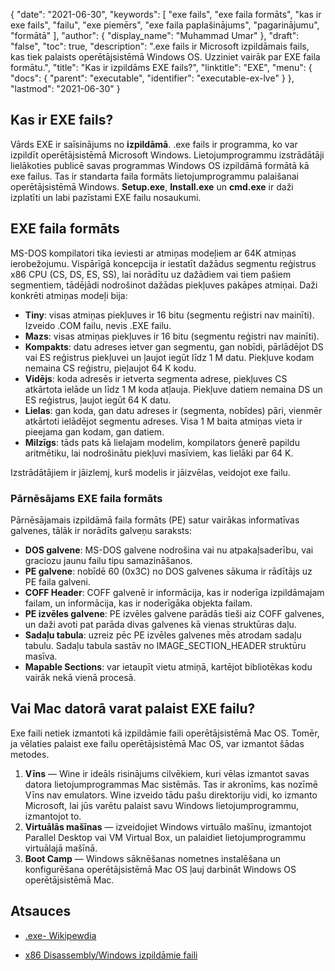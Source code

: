 {
  "date": "2021-06-30",
  "keywords": [
"exe fails",
"exe faila formāts",
"kas ir exe fails",
"failu",
"exe piemērs",
"exe faila paplašinājums",
"pagarinājumu",
"formātā"
],
  "author": {
    "display_name": "Muhammad Umar"
},
  "draft": "false",
  "toc": true,
  "description": ".exe fails ir Microsoft izpildāmais fails, kas tiek palaists operētājsistēmā Windows OS. Uzziniet vairāk par EXE faila formātu.",
  "title": "Kas ir izpildāms EXE fails?",
  "linktitle": "EXE",
  "menu": {
    "docs": {
      "parent": "executable",
      "identifier": "executable-ex-lve"
}
},
  "lastmod": "2021-06-30"
}

## Kas ir EXE fails?

Vārds EXE ir saīsinājums no **izpildāmā**. .exe fails ir programma, ko var izpildīt operētājsistēmā Microsoft Windows. Lietojumprogrammu izstrādātāji lielākoties publicē savas programmas Windows OS izpildāmā formātā kā exe failus. Tas ir standarta faila formāts lietojumprogrammu palaišanai operētājsistēmā Windows. **Setup.exe**, **Install.exe** un **cmd.exe** ir daži izplatīti un labi pazīstami EXE failu nosaukumi.

## EXE faila formāts

MS-DOS kompilatori tika ieviesti ar atmiņas modeļiem ar 64K atmiņas ierobežojumu. Vispārīgā koncepcija ir iestatīt dažādus segmentu reģistrus x86 CPU (CS, DS, ES, SS), lai norādītu uz dažādiem vai tiem pašiem segmentiem, tādējādi nodrošinot dažādas piekļuves pakāpes atmiņai. Daži konkrēti atmiņas modeļi bija:

- **Tiny**: visas atmiņas piekļuves ir 16 bitu (segmentu reģistri nav mainīti). Izveido .COM failu, nevis .EXE failu.
- **Mazs**: visas atmiņas piekļuves ir 16 bitu (segmentu reģistri nav mainīti).
- **Kompakts**: datu adreses ietver gan segmentu, gan nobīdi, pārlādējot DS vai ES reģistrus piekļuvei un ļaujot iegūt līdz 1 M datu. Piekļuve kodam nemaina CS reģistru, pieļaujot 64 K kodu.
- **Vidējs**: koda adresēs ir ietverta segmenta adrese, piekļuves CS atkārtota ielāde un līdz 1 M koda atļauja. Piekļuve datiem nemaina DS un ES reģistrus, ļaujot iegūt 64 K datu.
- **Lielas**: gan koda, gan datu adreses ir (segmenta, nobīdes) pāri, vienmēr atkārtoti ielādējot segmentu adreses. Visa 1 M baita atmiņas vieta ir pieejama gan kodam, gan datiem.
- **Milzīgs**: tāds pats kā lielajam modelim, kompilators ģenerē papildu aritmētiku, lai nodrošinātu piekļuvi masīviem, kas lielāki par 64 K.

Izstrādātājiem ir jāizlemj, kurš modelis ir jāizvēlas, veidojot exe failu.

### Pārnēsājams EXE faila formāts

Pārnēsājamais izpildāmā faila formāts (PE) satur vairākas informatīvas galvenes, tālāk ir norādīts galveņu saraksts:

- **DOS galvene**: MS-DOS galvene nodrošina vai nu atpakaļsaderību, vai graciozu jaunu failu tipu samazināšanos.
- **PE galvene**: nobīdē 60 (0x3C) no DOS galvenes sākuma ir rādītājs uz PE faila galveni.
- **COFF Header**: COFF galvenē ir informācija, kas ir noderīga izpildāmajam failam, un informācija, kas ir noderīgāka objekta failam.
- **PE izvēles galvene**: PE izvēles galvene parādās tieši aiz COFF galvenes, un daži avoti pat parāda divas galvenes kā vienas struktūras daļu.
- **Sadaļu tabula**: uzreiz pēc PE izvēles galvenes mēs atrodam sadaļu tabulu. Sadaļu tabula sastāv no IMAGE_SECTION_HEADER struktūru masīva.
- **Mapable Sections**: var ietaupīt vietu atmiņā, kartējot bibliotēkas kodu vairāk nekā vienā procesā.

## Vai Mac datorā varat palaist EXE failu?

Exe faili netiek izmantoti kā izpildāmie faili operētājsistēmā Mac OS. Tomēr, ja vēlaties palaist exe failu operētājsistēmā Mac OS, var izmantot šādas metodes.

 1. **Vīns** — Wine ir ideāls risinājums cilvēkiem, kuri vēlas izmantot savas datora lietojumprogrammas Mac sistēmās. Tas ir akronīms, kas nozīmē Vīns nav emulators. Wine izveido tādu pašu direktoriju vidi, ko izmanto Microsoft, lai jūs varētu palaist savu Windows lietojumprogrammu, izmantojot to.
 2. **Virtuālās mašīnas** — izveidojiet Windows virtuālo mašīnu, izmantojot Parallel Desktop vai VM Virtual Box, un palaidiet lietojumprogrammu virtuālajā mašīnā.
 3. **Boot Camp** — Windows sāknēšanas nometnes instalēšana un konfigurēšana operētājsistēmā Mac OS ļauj darbināt Windows OS operētājsistēmā Mac.

## Atsauces

* [.exe- Wikipewdia](https://en.wikipedia.org/wiki/.exe)

* [x86 Disassembly/Windows izpildāmie faili](https://en.wikibooks.org/wiki/X86_Disassembly/Windows_Executable_Files#MS-DOS_EXE_Files)


